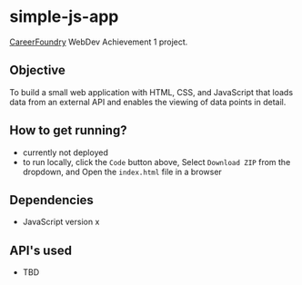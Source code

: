 # simple-js-app
[CareerFoundry](https://careerfoundry.com/) WebDev Achievement 1 project.
## Objective
To build a small web application with HTML, CSS, and JavaScript that loads
data from an external API and enables the viewing of data points in detail.

## How to get running?
- currently not deployed
- to run locally, click the `Code` button above, Select `Download ZIP` from the dropdown, and Open the `index.html` file in a browser

## Dependencies
- JavaScript version x

## API's used
- TBD
